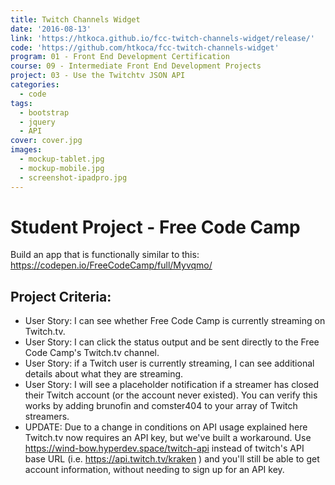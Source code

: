 ```yaml
---
title: Twitch Channels Widget
date: '2016-08-13'
link: 'https://htkoca.github.io/fcc-twitch-channels-widget/release/'
code: 'https://github.com/htkoca/fcc-twitch-channels-widget'
program: 01 - Front End Development Certification
course: 09 - Intermediate Front End Development Projects
project: 03 - Use the Twitchtv JSON API
categories:
  - code
tags:
  - bootstrap
  - jquery
  - API
cover: cover.jpg
images:
  - mockup-tablet.jpg
  - mockup-mobile.jpg
  - screenshot-ipadpro.jpg
---
```

# Student Project - Free Code Camp
Build an app that is functionally similar to this: https://codepen.io/FreeCodeCamp/full/Myvqmo/

## Project Criteria:
* User Story: I can see whether Free Code Camp is currently streaming on Twitch.tv.
* User Story: I can click the status output and be sent directly to the Free Code Camp's Twitch.tv channel.
* User Story: if a Twitch user is currently streaming, I can see additional details about what they are streaming.
* User Story: I will see a placeholder notification if a streamer has closed their Twitch account (or the account never existed). You can verify this works by adding brunofin and comster404 to your array of Twitch streamers.
* UPDATE: Due to a change in conditions on API usage explained here Twitch.tv now requires an API key, but we've built a workaround. Use https://wind-bow.hyperdev.space/twitch-api instead of twitch's API base URL (i.e. https://api.twitch.tv/kraken ) and you'll still be able to get account information, without needing to sign up for an API key.
